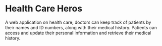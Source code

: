 # Health Care Heros
A web application on health care, doctors can keep track of patients by their names and ID numbers, along with their medical history. Patients can access and update their personal information and retrieve their medical history.
